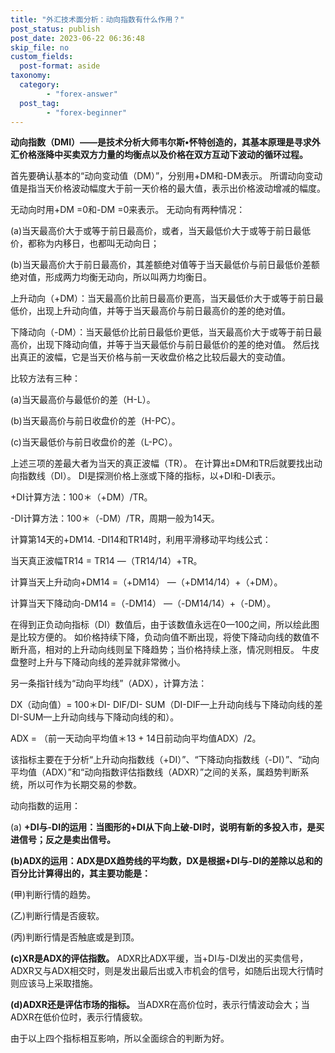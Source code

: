 ```yaml
---
title: "外汇技术面分析：动向指数有什么作用？"
post_status: publish
post_date: 2023-06-22 06:36:48
skip_file: no
custom_fields: 
  post-format: aside
taxonomy:
  category:
        - "forex-answer"
  post_tag:
        - "forex-beginner"
---
```


**动向指数（DMI）——是技术分析大师韦尔斯•怀特创造的，其基本原理是寻求外汇价格涨降中买卖双方力量的均衡点以及价格在双方互动下波动的循环过程。**

首先要确认基本的“动向变动值（DM）”，分别用+DM和-DM表示。 所谓动向变动值是指当天价格波动幅度大于前一天价格的最大值，表示出价格波动增减的幅度。

无动向时用+DM =0和-DM =0来表示。 无动向有两种情况：

(a)当天最高价大于或等于前日最高价，或者，当天最低价大于或等于前日最低价，都称为内移日，也都叫无动向日；

(b)当天最高价大于前日最高价，其差额绝对值等于当天最低价与前日最低价差额绝对值，形成两力均衡无动向，所以叫两力均衡日。

上升动向（+DM）：当天最高价比前日最高价更高，当天最低价大于或等于前日最低价，出现上升动向值，并等于当天最高价与前日最高价的差的绝对值。

下降动向（-DM）：当天最低价比前日最低价更低，当天最高价大于或等于前日最高价，出现下降动向值，并等于当天最低价与前日最低价的差的绝对值。 然后找出真正的波幅，它是当天价格与前一天收盘价格之比较后最大的变动值。

比较方法有三种：

(a)当天最高价与最低价的差（H-L）。

(b)当天最高价与前日收盘价的差（H-PC）。

(c)当天最低价与前日收盘价的差（L-PC）。

上述三项的差最大者为当天的真正波幅（TR）。 在计算出±DM和TR后就要找出动向指数线（DI）。 DI是探测价格上涨或下降的指标，以+DI和-DI表示。

+DI计算方法：100＊（+DM）/TR。

-DI计算方法：100＊（-DM）/TR，周期一般为14天。

计算第14天的+DM14. -DI14和TR14时，利用平滑移动平均线公式：

当天真正波幅TR14 = TR14 —（TR14/14）+TR。

计算当天上升动向+DM14 =（+DM14） —（+DM14/14）+（+DM）。

计算当天下降动向-DM14 =（-DM14） —（-DM14/14）+（-DM）。

在得到正负动向指标（DI）数值后，由于该数值永远在0—100之间，所以绘此图是比较方便的。 如价格持续下降，负动向值不断出现，将使下降动向线的数值不断升高，相对的上升动向线则呈下降趋势；当价格持续上涨，情况则相反。 牛皮盘整时上升与下降动向线的差异就非常微小。

另一条指针线为“动向平均线”（ADX），计算方法：

DX（动向值）= 100＊DI- DIF/DI- SUM（DI-DIF—上升动向线与下降动向线的差DI-SUM—上升动向线与下降动向线的和）。

ADX = （前一天动向平均值＊13 + 14日前动向平均值ADX）/2。

该指标主要在于分析“上升动向指数线（+DI）”、“下降动向指数线（-DI）”、“动向平均值（ADX）”和“动向指数评估指数线（ADXR）”之间的关系，属趋势判断系统，所以可作为长期交易的参数。

动向指数的运用：

(a) **+DI与-DI的运用：当图形的+DI从下向上破-DI时，说明有新的多投入市，是买进信号；反之是卖出信号。**

**(b)ADX的运用：ADX是DX趋势线的平均数，DX是根据+DI与-DI的差除以总和的百分比计算得出的，其主要功能是：**

(甲)判断行情的趋势。

(乙)判断行情是否疲软。

(丙)判断行情是否触底或是到顶。

**(c)XR是ADX的评估指数。** ADXR比ADX平缓，当+DI与-DI发出的买卖信号，ADXR又与ADX相交时，则是发出最后出或入市机会的信号，如随后出现大行情时则应该马上采取措施。

**(d)ADXR还是评估市场的指标。** 当ADXR在高价位时，表示行情波动会大；当ADXR在低价位时，表示行情疲软。

由于以上四个指标相互影响，所以全面综合的判断为好。
